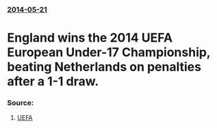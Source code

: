 ### [2014-05-21](/news/2014/05/21/index.md)

# England wins the 2014 UEFA European Under-17 Championship, beating Netherlands on penalties after a 1-1 draw. 




### Source:

1. [UEFA](http://www.uefa.com/under17/season=2014/matches/live/day=42/session=1/match=2014126/index.html)

